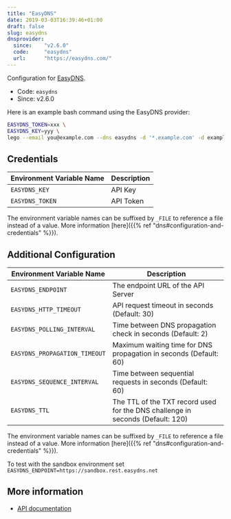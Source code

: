 ```yaml
---
title: "EasyDNS"
date: 2019-03-03T16:39:46+01:00
draft: false
slug: easydns
dnsprovider:
  since:    "v2.6.0"
  code:     "easydns"
  url:      "https://easydns.com/"
---
```


<!-- THIS DOCUMENTATION IS AUTO-GENERATED. PLEASE DO NOT EDIT. -->
<!-- providers/dns/easydns/easydns.toml -->
<!-- THIS DOCUMENTATION IS AUTO-GENERATED. PLEASE DO NOT EDIT. -->


Configuration for [EasyDNS](https://easydns.com/).


<!--more-->

- Code: `easydns`
- Since: v2.6.0


Here is an example bash command using the EasyDNS provider:

```bash
EASYDNS_TOKEN=xxx \
EASYDNS_KEY=yyy \
lego --email you@example.com --dns easydns -d '*.example.com' -d example.com run
```




## Credentials

| Environment Variable Name | Description |
|-----------------------|-------------|
| `EASYDNS_KEY` | API Key |
| `EASYDNS_TOKEN` | API Token |

The environment variable names can be suffixed by `_FILE` to reference a file instead of a value.
More information [here]({{% ref "dns#configuration-and-credentials" %}}).


## Additional Configuration

| Environment Variable Name | Description |
|--------------------------------|-------------|
| `EASYDNS_ENDPOINT` | The endpoint URL of the API Server |
| `EASYDNS_HTTP_TIMEOUT` | API request timeout in seconds (Default: 30) |
| `EASYDNS_POLLING_INTERVAL` | Time between DNS propagation check in seconds (Default: 2) |
| `EASYDNS_PROPAGATION_TIMEOUT` | Maximum waiting time for DNS propagation in seconds (Default: 60) |
| `EASYDNS_SEQUENCE_INTERVAL` | Time between sequential requests in seconds (Default: 60) |
| `EASYDNS_TTL` | The TTL of the TXT record used for the DNS challenge in seconds (Default: 120) |

The environment variable names can be suffixed by `_FILE` to reference a file instead of a value.
More information [here]({{% ref "dns#configuration-and-credentials" %}}).

To test with the sandbox environment set ```EASYDNS_ENDPOINT=https://sandbox.rest.easydns.net```



## More information

- [API documentation](https://docs.sandbox.rest.easydns.net)

<!-- THIS DOCUMENTATION IS AUTO-GENERATED. PLEASE DO NOT EDIT. -->
<!-- providers/dns/easydns/easydns.toml -->
<!-- THIS DOCUMENTATION IS AUTO-GENERATED. PLEASE DO NOT EDIT. -->
